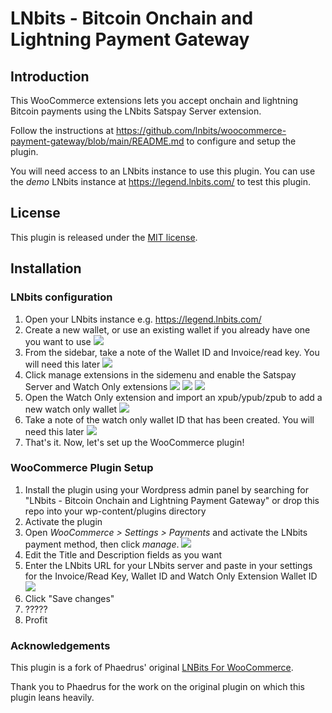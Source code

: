 # LNbits - Bitcoin Onchain and Lightning Payment Gateway

## Introduction

This WooCommerce extensions lets you accept onchain and lightning Bitcoin payments
using the LNbits Satspay Server extension.

Follow the instructions at https://github.com/lnbits/woocommerce-payment-gateway/blob/main/README.md to configure 
and setup the plugin.

You will need access to an LNbits instance to use this plugin. You can use the _demo_ LNbits
instance at https://legend.lnbits.com/ to test this plugin.

## License
This plugin is released under the [MIT license](https://github.com/lnbits/woocommerce-payment-gateway/blob/main/LICENSE).

## Installation

### LNbits configuration
1. Open your LNbits instance e.g. https://legend.lnbits.com/
1. Create a new wallet, or use an existing wallet if you already have one you want to use
   ![](docs/images/lnbits-setup-1.jpg)
1. From the sidebar, take a note of the Wallet ID and Invoice/read key. You will need this later
   ![](docs/images/lnbits-setup-2.jpg)
1. Click manage extensions in the sidemenu and enable the Satspay Server and Watch Only extensions
   ![](docs/images/lnbits-setup-3.jpg) ![](docs/images/lnbits-setup-4.jpg) ![](docs/images/lnbits-setup-5.jpg)
1. Open the Watch Only extension and import an xpub/ypub/zpub to add a new watch only wallet
   ![](docs/images/lnbits-setup-6.jpg)
1. Take a note of the watch only wallet ID that has been created. You will need this later
   ![](docs/images/lnbits-setup-7.jpg)
1. That's it. Now, let's set up the WooCommerce plugin!

### WooCommerce Plugin Setup
1. Install the plugin using your Wordpress admin panel by searching for "LNbits - Bitcoin Onchain and Lightning
   Payment Gateway" or drop this repo into your wp-content/plugins directory
1. Activate the plugin
1. Open _WooCommerce > Settings > Payments_ and activate the LNbits payment method, then click _manage_.
   ![](docs/images/woocommerce-setup-1.jpg)
1. Edit the Title and Description fields as you want
1. Enter the LNbits URL for your LNbits server and paste in your settings for the Invoice/Read Key, Wallet ID and Watch Only Extension Wallet ID
   ![](docs/images/woocommerce-setup-2.jpg)
1. Click "Save changes"
1. ?????
1. Profit

### Acknowledgements
This plugin is a fork of Phaedrus' original [LNBits For WooCommerce](https://gitlab.com/sovereign-individuals/lnbits-for-woocommerce).

Thank you to Phaedrus for the work on the original plugin on which this plugin leans heavily.
